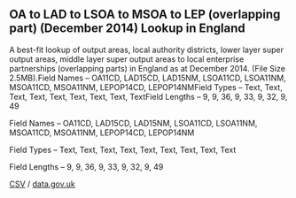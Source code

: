 ## OA to LAD to LSOA to MSOA to LEP (overlapping part) (December 2014) Lookup in England

A best-fit lookup of output areas, local authority districts, lower layer super output areas, middle layer super output areas to local enterprise partnerships (overlapping parts) in England as at December 2014. (File Size 2.5MB).Field Names – OA11CD, LAD15CD, LAD15NM, LSOA11CD, LSOA11NM, MSOA11CD, MSOA11NM, LEPOP14CD, LEPOP14NMField Types – Text, Text, Text, Text, Text, Text, Text, Text, TextField Lengths – 9, 9, 36, 9, 33, 9, 32, 9, 49

Field Names – OA11CD, LAD15CD, LAD15NM, LSOA11CD, LSOA11NM, MSOA11CD, MSOA11NM, LEPOP14CD, LEPOP14NM

Field Types – Text, Text, Text, Text, Text, Text, Text, Text, Text

Field Lengths – 9, 9, 36, 9, 33, 9, 32, 9, 49

[CSV](csv/090.csv) / [data.gov.uk](https://data.gov.uk/dataset/54bec04a-c0ef-4ae4-8d73-d4b02026d7ee/oa-to-lad-to-lsoa-to-msoa-to-lep-overlapping-part-december-2014-lookup-in-england)

